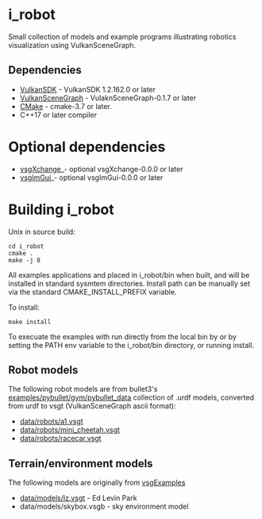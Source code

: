 # i_robot
Small collection of models and example programs illustrating robotics visualization using VulkanSceneGraph.

## Dependencies

* [VulkanSDK]() - VulkanSDK 1.2.162.0 or later
* [VulkanSceneGraph](https://github.com/vsg-dev/VulkanSceneGraph) - VulaknSceneGraph-0.1.7 or later
* [CMake](https://cmake.org) - cmake-3.7 or later.
* C++17 or later compiler

# Optional dependencies
* [vsgXchange](https://github.com/vsg-dev/vsgXchange)_- optional vsgXchange-0.0.0 or later
* [vsgImGui](https://github.com/vsg-dev/vsgImGui)_- optional vsgImGui-0.0.0 or later

# Building i_robot

Unix in source build:

    cd i_robot
    cmake .
    make -j 8

All examples applications and placed in i_robot/bin when built, and will be installed in standard sysmtem directories. Install path can be manually set via the standard CMAKE_INSTALL_PREFIX variable.

To install:

    make install

To execuate the examples with run directly from the local bin by or by setting the PATH env variable to the i_robot/bin directory, or running install.

## Robot models

The following robot models are from bullet3's [examples/pybullet/gym/pybullet_data](https://github.com/bulletphysics/bullet3/tree/master/examples/pybullet/gym/pybullet_data) collection of .urdf models, converted from urdf to vsgt (VulkanSceneGraph ascii format):

* [data/robots/a1.vsgt](data/robots/a1.vsgt)
* [data/robots/mini_cheetah.vsgt](data/robots/mini_cheetah.vsgt)
* [data/robots/racecar.vsgt](data/robots/racecar.vsgt)

## Terrain/environment models

The following models are originally from [vsgExamples](https://github.com/vsg-dev/vsgExamples)

* [data/models/lz.vsgt](data/models/lz.vsgt) - Ed Levin Park
* data/models/skybox.vsgb - sky environment model

